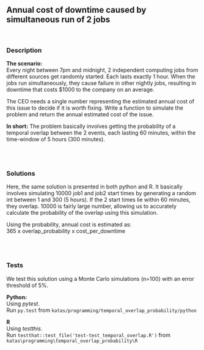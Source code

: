 ## Annual cost of downtime caused by simultaneous run of 2 jobs
<br>  

### Description
**The scenario:**  
Every night between 7pm and midnight, 2 independent computing jobs from different sources
get randomly started. Each lasts exactly 1 hour. When the jobs run simultaneously, they 
cause failure in other nightly jobs, resulting in downtime that costs $1000 to the company
on an average.

The CEO needs a single number representing the estimated annual cost of this issue to decide
if it is worth fixing. Write a function to simulate the problem and return the annual 
estimated cost of the issue.

**In short:**
The problem basically involves getting the probability of a temporal overlap between the 2 
events, each lasting 60 minutes, within the time-window of 5 hours (300 minutes).

<br><br>
### Solutions
Here, the same solution is presented in both python and R. It basically involves simulating 10000
job1 and job2 start times by generating a random int between 1 and 300 (5 hours). If the 2 start 
times lie within 60 minutes, they overlap. 10000 is fairly large number, allowing us to accurately 
calculate the probability of the overlap using this simulation.

Using the probability, annual cost is estimated as:  
365 x overlap_probability x cost_per_downtime 

<br><br>
### Tests
We test this solution using a Monte Carlo simulations (n=100) with an error threshold of 5%.  

**Python:**   
Using _pytest_.  
Run `py.test` from `katas/programming/temporal_overlap_probability/python`

**R**  
Using _testthis_.  
Run `testthat::test_file('test-test_temporal_overlap.R')` from `katas\programming\temporal_overlap_probability\R`

<br><br>
